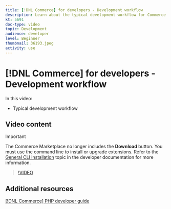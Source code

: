 ```yaml
---
title: [!DNL Commerce] for developers - Development workflow
description: Learn about the typical development workflow for Commerce.
kt: 5691
doc-type: video
topic: Development
audience: developer
level: Beginner
thumbnail: 36193.jpeg
activity: use
---
```


# [!DNL Commerce] for developers - Development workflow

In this video:

- Typical development workflow

## Video content

>[!IMPORTANT]
>
>The Commerce Marketplace no longer includes the **Download** button. You must use the command line to install or upgrade extensions. Refer to the [General CLI installation](https://devdocs.magento.com/extensions/install/) topic in the developer documentation for more information.

>[!VIDEO](https://video.tv.adobe.com/v/36193?quality=12&learn=on)

## Additional resources

[[!DNL Commerce] PHP developer guide](https://devdocs.magento.com/guides/v2.4/extension-dev-guide/bk-extension-dev-guide.html)
